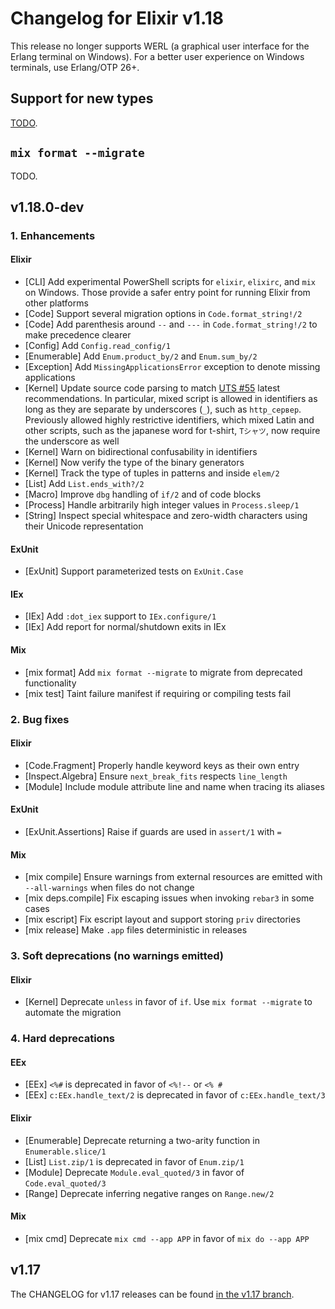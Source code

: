 # Changelog for Elixir v1.18

This release no longer supports WERL (a graphical user interface for the Erlang terminal on Windows). For a better user experience on Windows terminals, use Erlang/OTP 26+.

## Support for new types

[TODO](https://elixir-lang.org/blog/2024/08/28/typing-lists-and-tuples/).

## `mix format --migrate`

TODO.

## v1.18.0-dev

### 1. Enhancements

#### Elixir

  * [CLI] Add experimental PowerShell scripts for `elixir`, `elixirc`, and `mix` on Windows. Those provide a safer entry point for running Elixir from other platforms
  * [Code] Support several migration options in `Code.format_string!/2`
  * [Code] Add parenthesis around `--` and `---` in `Code.format_string!/2` to make precedence clearer
  * [Config] Add `Config.read_config/1`
  * [Enumerable] Add `Enum.product_by/2` and `Enum.sum_by/2`
  * [Exception] Add `MissingApplicationsError` exception to denote missing applications
  * [Kernel] Update source code parsing to match [UTS #55](https://www.unicode.org/reports/tr55/) latest recommendations. In particular, mixed script is allowed in identifiers as long as they are separate by underscores (`_`), such as `http_сервер`. Previously allowed highly restrictive identifiers, which mixed Latin and other scripts, such as the japanese word for t-shirt, `Tシャツ`, now require the underscore as well
  * [Kernel] Warn on bidirectional confusability in identifiers
  * [Kernel] Now verify the type of the binary generators
  * [Kernel] Track the type of tuples in patterns and inside `elem/2`
  * [List] Add `List.ends_with?/2`
  * [Macro] Improve `dbg` handling of `if/2` and of code blocks
  * [Process] Handle arbitrarily high integer values in `Process.sleep/1`
  * [String] Inspect special whitespace and zero-width characters using their Unicode representation

#### ExUnit

  * [ExUnit] Support parameterized tests on `ExUnit.Case`

#### IEx

  * [IEx] Add `:dot_iex` support to `IEx.configure/1`
  * [IEx] Add report for normal/shutdown exits in IEx

#### Mix

  * [mix format] Add `mix format --migrate` to migrate from deprecated functionality
  * [mix test] Taint failure manifest if requiring or compiling tests fail

### 2. Bug fixes

#### Elixir

  * [Code.Fragment] Properly handle keyword keys as their own entry
  * [Inspect.Algebra] Ensure `next_break_fits` respects `line_length`
  * [Module] Include module attribute line and name when tracing its aliases

#### ExUnit

  * [ExUnit.Assertions] Raise if guards are used in `assert/1` with `=`

#### Mix

  * [mix compile] Ensure warnings from external resources are emitted with `--all-warnings` when files do not change
  * [mix deps.compile] Fix escaping issues when invoking `rebar3` in some cases
  * [mix escript] Fix escript layout and support storing `priv` directories
  * [mix release] Make `.app` files deterministic in releases

### 3. Soft deprecations (no warnings emitted)

#### Elixir

  * [Kernel] Deprecate `unless` in favor of `if`. Use `mix format --migrate` to automate the migration

### 4. Hard deprecations

#### EEx

  * [EEx] `<%#` is deprecated in favor of `<%!--` or `<% #`
  * [EEx] `c:EEx.handle_text/2` is deprecated in favor of `c:EEx.handle_text/3`

#### Elixir

  * [Enumerable] Deprecate returning a two-arity function in `Enumerable.slice/1`
  * [List] `List.zip/1` is deprecated in favor of `Enum.zip/1`
  * [Module] Deprecate `Module.eval_quoted/3` in favor of `Code.eval_quoted/3`
  * [Range] Deprecate inferring negative ranges on `Range.new/2`

#### Mix

  * [mix cmd] Deprecate `mix cmd --app APP` in favor of `mix do --app APP`

## v1.17

The CHANGELOG for v1.17 releases can be found [in the v1.17 branch](https://github.com/elixir-lang/elixir/blob/v1.17/CHANGELOG.md).
